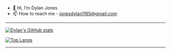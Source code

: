 - 👋 Hi, I’m Dylan Jones
- 📫 How to reach me - jonesdylan1165@gmail.com


<!---
jonesdy99/jonesdy99 is a ✨ special ✨ repository because its `README.md` (this file) appears on your GitHub profile.
You can click the Preview link to take a look at your changes.
--->
<hr>

[![Dylan's GitHub stats](https://github-readme-stats.vercel.app/api?username=jonesdy99&count_private=true&show_icons=true&theme=blue-green)](https://github.com/jonesdy99/github-readme-stats)

[![Top Langs](https://github-readme-stats.vercel.app/api/top-langs/?username=jonesdy99&layout=compact&theme=blue-green)](https://github.com/jonesdy99/github-readme-stats)
<hr>

